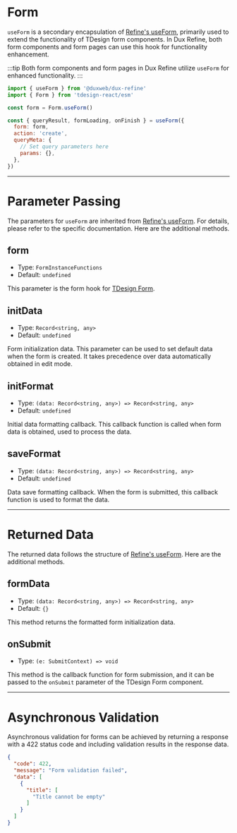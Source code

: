 # Form

`useForm` is a secondary encapsulation of [Refine's useForm](https://refine.dev/docs/api-reference/core/hooks/useForm/#basic-usage), primarily used to extend the functionality of TDesign form components. In Dux Refine, both form components and form pages can use this hook for functionality enhancement.

:::tip
Both form components and form pages in Dux Refine utilize `useForm` for enhanced functionality.
:::

```js
import { useForm } from '@duxweb/dux-refine'
import { Form } from 'tdesign-react/esm'

const form = Form.useForm()

const { queryResult, formLoading, onFinish } = useForm({
  form: form,
  action: 'create',
  queryMeta: {
    // Set query parameters here
    params: {},
  },
})

```

----
# Parameter Passing

The parameters for `useForm` are inherited from [Refine's useForm](https://refine.dev/docs/api-reference/core/hooks/useForm/). For details, please refer to the specific documentation. Here are the additional methods.

## form

- Type: `FormInstanceFunctions`
- Default: `undefined`

This parameter is the form hook for [TDesign Form](https://tdesign.tencent.com/react/components/form).

## initData

- Type: `Record<string, any>`
- Default: `undefined`

Form initialization data. This parameter can be used to set default data when the form is created. It takes precedence over data automatically obtained in edit mode.

## initFormat

- Type: `(data: Record<string, any>) => Record<string, any>`
- Default: `undefined`

Initial data formatting callback. This callback function is called when form data is obtained, used to process the data.

## saveFormat

- Type: `(data: Record<string, any>) => Record<string, any>`
- Default: `undefined`

Data save formatting callback. When the form is submitted, this callback function is used to format the data.

----
# Returned Data

The returned data follows the structure of [Refine's useForm](https://refine.dev/docs/api-reference/core/hooks/useForm/#basic-usage). Here are the additional methods.

## formData

- Type: `(data: Record<string, any>) => Record<string, any>`
- Default: `{}`

This method returns the formatted form initialization data.

## onSubmit 

- Type: `(e: SubmitContext) => void`

This method is the callback function for form submission, and it can be passed to the `onSubmit` parameter of the TDesign Form component.

----
# Asynchronous Validation

Asynchronous validation for forms can be achieved by returning a response with a 422 status code and including validation results in the response data.

```json
{
  "code": 422,
  "message": "Form validation failed",
  "data": [
    {
      "title": [
        "Title cannot be empty"
      ]
    }
  ]
}
```